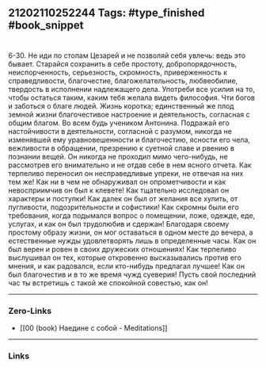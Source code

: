 21202110252244
Tags: #type_finished #book_snippet 
---
# 

 6-30. Не иди по стопам Цезарей и не позволяй себя увлечь: ведь это бывает. Старайся сохранить в себе простоту, добропорядочность, неиспорченность, серьезность, скромность, приверженность к справедливости, благочестие, благожелательность, любвеобилие, твердость в исполнении надлежащего дела. Употреби все усилия на то, чтобы остаться таким, каким тебя желала видеть философия. Чти богов и заботься о благе людей. Жизнь коротка; единственный же плод земной жизни  благочестивое настроение и деятельность, согласная с общим благом. Во всем будь учеником Антонина. Подражай его настойчивости в деятельности, согласной с разумом, никогда не изменявшей ему уравновешенности и благочестию, ясности его чела, вежливости в обращении, презрению к суетной славе и рвению в познании вещей. Он никогда не проходил мимо чего-нибудь, не рассмотрев его внимательно и не отдав себе в нем ясного отчета. Как терпеливо переносил он несправедливые упреки, не отвечая на них тем же! Как ни в чем не обнаруживал он опрометчивости и как невосприимчив он был к клевете! Как тщательно исследовал он характеры и поступки! Как далек он был от желания все хулить, от пугливости, подозрительности и софистики! Как скромны были его требования, когда подымался вопрос о помещении, ложе, одежде, еде, услугах, и как он был трудолюбив и сдержан! Благодаря своему простому образу жизни, он мог оставаться в одном месте до вечера, а естественные нужды удовлетворять лишь в определенные часы. Как он был верен и ровен в своих дружеских отношениях! Как терпеливо выслушивал он тех, которые откровенно высказывались против его мнения, и как радовался, если кто-нибудь предлагал лучшее! Как он был благочестив и в то же время чужд суеверия! Пусть свой последний час ты встретишь с такой же спокойной совестью, как он! 

---
### Zero-Links
 - [[00 (book) Наедине с собой - Meditations]]
---
### Links
